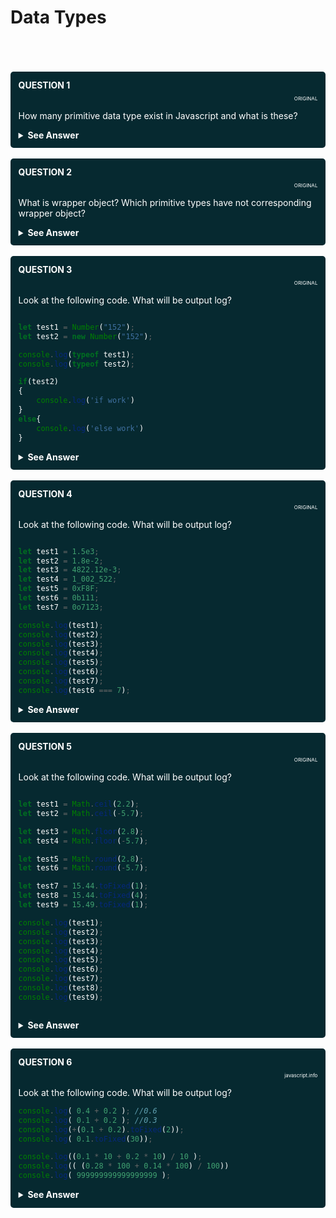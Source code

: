 # Data Types


<br/>
<br/>


<!---
  QUESTION 1
  -->

<br/>

<div style="background-color: rgb(6, 41, 48 ); color: white; padding: 2.5%; border-radius: 5px;">

<summary style="font-weight: bold;">QUESTION 1</summary>
<p style="font-size: 8px; text-align: right;">ORIGINAL</p>

How many primitive data type exist in Javascript and what is these?

<details>
  
  <summary style="font-weight: bold; cursor: pointer;">See Answer</summary>
  <br/>

```html
string, number, bigint, boolean, symbol, null and undefined.
```
7 primitive types exist in javascript

</details>

</div>



<!---
  QUESTION 2
  -->

<br/>

<div style="background-color: rgb(6, 41, 48 ); color: white; padding: 2.5%; border-radius: 5px;">

<summary style="font-weight: bold;">QUESTION 2</summary>
<p style="font-size: 8px; text-align: right;">ORIGINAL</p>

What is wrapper object? Which primitive types have not corresponding wrapper object?

<details>
  
  <summary style="font-weight: bold; cursor: pointer;">See Answer</summary>
  <br/>

```html
String, Number, Boolean, Symbol and BigInt is Object Wrapper
```
```html
undefined and null has no Object Wrapper
```

for explaining object wrapper look at the following code

```js
let test = 'cihan';
test.toUpperCase()
```
test is primitive type so how can we use a method? Magic is Object Wrapper. Wrapper Object is created for performing this action after than destroyed. undefined and null has no  Object Wrapper that means this primitive types has no methods.

</details>

</div>




<!---
  QUESTION 3
  -->

<br/>

<div style="background-color: rgb(6, 41, 48 ); color: white; padding: 2.5%; border-radius: 5px;">

<summary style="font-weight: bold;">QUESTION 3</summary>
<p style="font-size: 8px; text-align: right;">ORIGINAL</p>

Look at the following code. What will be output log?

```js

let test1 = Number("152");
let test2 = new Number("152");

console.log(typeof test1);
console.log(typeof test2);

if(test2)
{
    console.log('if work')
}
else{
    console.log('else work')
}

```

<details>
  
  <summary style="font-weight: bold; cursor: pointer;">See Answer</summary>
  <br/>

```html
number
object
if work
```

if you call Wrapper Object it will be convert correct type.
but if you use <b>new</b> keyword you can generate an object.

dont forget object values <b>truthy</b>. 

</details>

</div>




<!---
  QUESTION 4
  -->

<br/>

<div style="background-color: rgb(6, 41, 48 ); color: white; padding: 2.5%; border-radius: 5px;">

<summary style="font-weight: bold;">QUESTION 4</summary>
<p style="font-size: 8px; text-align: right;">ORIGINAL</p>

Look at the following code. What will be output log?

```js

let test1 = 1.5e3;
let test2 = 1.8e-2;
let test3 = 4822.12e-3;
let test4 = 1_002_522;
let test5 = 0xF8F;
let test6 = 0b111;
let test7 = 0o7123;

console.log(test1);
console.log(test2);
console.log(test3);
console.log(test4);
console.log(test5);
console.log(test6);
console.log(test7);
console.log(test6 === 7);

```

<details>
  
  <summary style="font-weight: bold; cursor: pointer;">See Answer</summary>
  <br/>

```html
1500
0.018
4.82212
1002522
3983
7
3667
true
```

0x -> is used for hex
0b -> is used for binary
0o -> is used for octa

</details>

</div>






<!---
  QUESTION 5
  -->

<br/>

<div style="background-color: rgb(6, 41, 48 ); color: white; padding: 2.5%; border-radius: 5px;">

<summary style="font-weight: bold;">QUESTION 5</summary>
<p style="font-size: 8px; text-align: right;">ORIGINAL</p>

Look at the following code. What will be output log?

```js

let test1 = Math.ceil(2.2);
let test2 = Math.ceil(-5.7);

let test3 = Math.floor(2.8);
let test4 = Math.floor(-5.7);

let test5 = Math.round(2.8);
let test6 = Math.round(-5.7);

let test7 = 15.44.toFixed(1);
let test8 = 15.44.toFixed(4);
let test9 = 15.49.toFixed(1);

console.log(test1);
console.log(test2);
console.log(test3);
console.log(test4);
console.log(test5);
console.log(test6);
console.log(test7);
console.log(test8);
console.log(test9);



```

<details>
  
  <summary style="font-weight: bold; cursor: pointer;">See Answer</summary>
  <br/>

```html
3
-5
2
-6
3
-6
15.4
15.4400
15.5
```


</details>

</div>





<!---
  QUESTION 6
  -->

<br/>

<div style="background-color: rgb(6, 41, 48 ); color: white; padding: 2.5%; border-radius: 5px;">

<summary style="font-weight: bold;">QUESTION 6</summary>
<p style="font-size: 8px; text-align: right;">javascript.info</p>

Look at the following code. What will be output log?

```js
console.log( 0.4 + 0.2 ); //0.6
console.log( 0.1 + 0.2 ); //0.3
console.log(+(0.1 + 0.2).toFixed(2));
console.log( 0.1.toFixed(30));

console.log((0.1 * 10 + 0.2 * 10) / 10 );
console.log(( (0.28 * 100 + 0.14 * 100) / 100))
console.log( 999999999999999999 );

```

<details>
  
  <summary style="font-weight: bold; cursor: pointer;">See Answer</summary>
  <br/>

```html
0.6000000000000001
0.30000000000000004
0.3
0.100000000000000005551115123126
0.3
0.4200000000000001
1000000000000000000
```


</details>

</div>